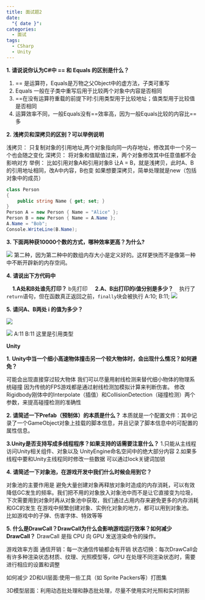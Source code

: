 ```yaml
---
title: 面试题2
date:
  "{ date }": 
categories:
  - 面试
tags:
  - CSharp
  - Unity
---
```


**1. 请说说你认为C#中 == 和 Equals 的区别是什么？**
1. == 是运算符，Equals是万物之父Object中的虚方法，子类可重写 
2. Equals 一般在子类中重写后用于比较两个对象中内容是否相同 
3. \==在没有运算符重载的前提下时:引用类型用于比较地址；值类型用于比较值是否相同
4. 运算效率不同，一般Equals没有\==效率高，因为一般Equals比较的内容比\==多


**2.** **浅拷贝和深拷贝的区别？可以举例说明**

浅拷贝： 只复制对象的引用地址,两个对象指向同一内存地址，修改其中一个另一个也会随之变化 
深拷贝： 将对象和值赋值过来，两个对象修改其中任意值都不会影响对方
举例： 比如引用对象A和引用对象B 让A = B，就是浅拷贝，此时A、B的引用地址相同，改A中内容，B也变 如果想要深拷贝，简单处理就是new（包括对象中的成员）
```C#
class Person
{
    public string Name { get; set; }
}
Person A = new Person { Name = "Alice" };
Person B = new Person { Name = A.Name };
A.Name = "Bob";
Console.WriteLine(B.Name); 
```

**3. 下面两种获10000个数的方式，哪种效率更高？为什么?**

![](https://scf1a0b4c9d9e6od-sb-qn.qiqiuyun.net/files/course/2024/10-20/10070267dadf882625.png)
第二种，因为第二种中的数组内存大小是定义好的。这样更快而不是像第一种中不断开辟新的内存空间。

**4. 请说出下方代码中**

    **1.A处和B处谁先打印？**
b先打印
    **2.A、B出打印的i值分别是多少？**
   执行了`return`语句，但在函数真正返回之前，`finally`块会被执行
A:10; B:11;
![](https://scf1a0b4c9d9e6od-sb-qn.qiqiuyun.net/files/course/2024/10-20/100711f82032207992.png)

**5. 请问A、B两处 i 的值为多少？**

![](https://scf1a0b4c9d9e6od-sb-qn.qiqiuyun.net/files/course/2024/10-20/1007208a759e808200.png)

![](https://scf1a0b4c9d9e6od-sb-qn.qiqiuyun.net/files/course/2024/10-20/1007280989c4043995.png)
A:11 B:11
这里是引用类型

**Unity**

**1.** **Unity中当一个细小高速物体撞击另一个较大物体时，会出现什么情况？如何避免？**

可能会出现直接穿过较大物体
我们可以尽量用射线检测来替代细小物体的物理系统碰撞 因为传统的FPS游戏都是通过射线检测加模拟计算来判断伤害。
修改Rigidbody刚体中的Interpolate（插值）和CollisionDetection（碰撞检测）两个参数，来提高碰撞检测的准确性

**2. 请简述一下Prefab（预制体）的本质是什么？**
本质就是一个配置文件：其中记录了一个GameObject对象上挂载的脚本信息，并且记录了脚本信息中的可配置的属性信息。

**3.Unity是否支持写成多线程程序？如果支持的话需要注意什么？**
1.只能从主线程访问Unity相关组件、对象以及 UnityEngine命名空间中的绝大部分内容 2.如果多线程中要和Unity主线程同时修改一些数据 可以通过lock关键词加锁

**4. 请简述一下对象池，在游戏开发中我们什么时候会用到它？**

对象池的主要作用是 避免大量创建对象再释放对象时造成的内存消耗，可以有效降低GC发生的频率。我们把不用的对象放入对象池中而不是让它直接变为垃圾，下次需要用到对象时再从对象池中获取，我们通过占用内存来避免更多的内存消耗和GC的发生
在游戏中频繁创建对象、实例化对象的地方，都可以用到对象池。 比如游戏中的子弹、伤害字体、特效等等

**5. 什么是DrawCall？DrawCall为什么会影响游戏运行效率？如何减少DrawCall？**
DrawCall 是指 CPU 向 GPU 发送渲染命令的操作。

游戏效率方面
通信开销：每一次通信传输都会有开销
状态切换：每次DrawCall会有许多种渲染状态材质、纹理、光照模型等，GPU 在处理不同渲染状态时，需要进行相应的设置和调整

如何减少
2D和UI层面:使用一些工具（如 Sprite Packers等）打图集

3D模型层面：利用动态批处理和静态批处理，尽量不使用实时光照和实时阴影